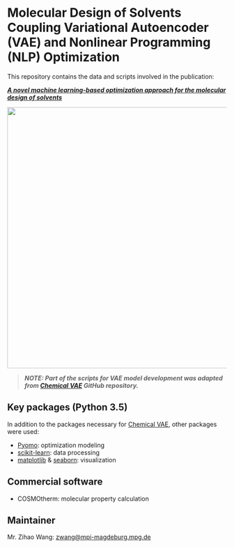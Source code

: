 # Molecular Design of Solvents Coupling Variational Autoencoder (VAE) and Nonlinear Programming (NLP) Optimization


This repository contains the data and scripts involved in the publication:

***[A novel machine learning-based optimization approach for the molecular design of solvents](https://doi.org/10.1016/B978-0-323-95879-0.50247-2)***

<img src="https://github.com/zwang1995/solvent-VAE-NLP/blob/main/solvent-VAE-NLP.png" width="600">

> ***NOTE: Part of the scripts for VAE model development was adapted from [Chemical VAE](https://github.com/aspuru-guzik-group/chemical_vae) GitHub repository.***

## Key packages (Python 3.5)
In addition to the packages necessary for [Chemical VAE](https://github.com/aspuru-guzik-group/chemical_vae), other packages were used:
* [Pyomo](http://www.pyomo.org/): optimization modeling
* [scikit-learn](https://scikit-learn.org/stable/): data processing
* [matplotlib](https://matplotlib.org/) & [seaborn](https://seaborn.pydata.org/): visualization

## Commercial software
* COSMOtherm: molecular property calculation

## Maintainer
Mr. Zihao Wang: zwang@mpi-magdeburg.mpg.de
